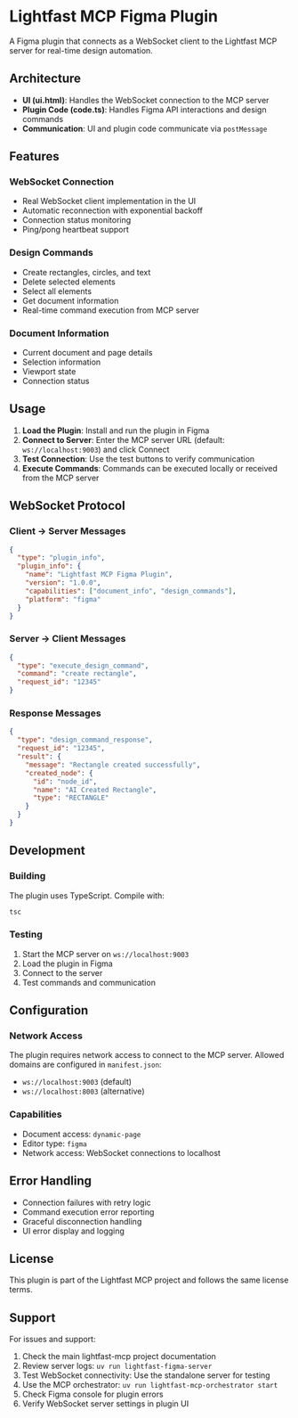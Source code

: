 # Lightfast MCP Figma Plugin

A Figma plugin that connects as a WebSocket client to the Lightfast MCP server for real-time design automation.

## Architecture

- **UI (ui.html)**: Handles the WebSocket connection to the MCP server
- **Plugin Code (code.ts)**: Handles Figma API interactions and design commands
- **Communication**: UI and plugin code communicate via `postMessage`

## Features

### WebSocket Connection
- Real WebSocket client implementation in the UI
- Automatic reconnection with exponential backoff
- Connection status monitoring
- Ping/pong heartbeat support

### Design Commands
- Create rectangles, circles, and text
- Delete selected elements
- Select all elements
- Get document information
- Real-time command execution from MCP server

### Document Information
- Current document and page details
- Selection information
- Viewport state
- Connection status

## Usage

1. **Load the Plugin**: Install and run the plugin in Figma
2. **Connect to Server**: Enter the MCP server URL (default: `ws://localhost:9003`) and click Connect
3. **Test Connection**: Use the test buttons to verify communication
4. **Execute Commands**: Commands can be executed locally or received from the MCP server

## WebSocket Protocol

### Client → Server Messages
```json
{
  "type": "plugin_info",
  "plugin_info": {
    "name": "Lightfast MCP Figma Plugin",
    "version": "1.0.0",
    "capabilities": ["document_info", "design_commands"],
    "platform": "figma"
  }
}
```

### Server → Client Messages
```json
{
  "type": "execute_design_command",
  "command": "create rectangle",
  "request_id": "12345"
}
```

### Response Messages
```json
{
  "type": "design_command_response",
  "request_id": "12345",
  "result": {
    "message": "Rectangle created successfully",
    "created_node": {
      "id": "node_id",
      "name": "AI Created Rectangle",
      "type": "RECTANGLE"
    }
  }
}
```

## Development

### Building
The plugin uses TypeScript. Compile with:
```bash
tsc
```

### Testing
1. Start the MCP server on `ws://localhost:9003`
2. Load the plugin in Figma
3. Connect to the server
4. Test commands and communication

## Configuration

### Network Access
The plugin requires network access to connect to the MCP server. Allowed domains are configured in `manifest.json`:
- `ws://localhost:9003` (default)
- `ws://localhost:8003` (alternative)

### Capabilities
- Document access: `dynamic-page`
- Editor type: `figma`
- Network access: WebSocket connections to localhost

## Error Handling

- Connection failures with retry logic
- Command execution error reporting
- Graceful disconnection handling
- UI error display and logging

## License

This plugin is part of the Lightfast MCP project and follows the same license terms.

## Support

For issues and support:
1. Check the main lightfast-mcp project documentation
2. Review server logs: `uv run lightfast-figma-server`
3. Test WebSocket connectivity: Use the standalone server for testing
4. Use the MCP orchestrator: `uv run lightfast-mcp-orchestrator start`
5. Check Figma console for plugin errors
6. Verify WebSocket server settings in plugin UI 